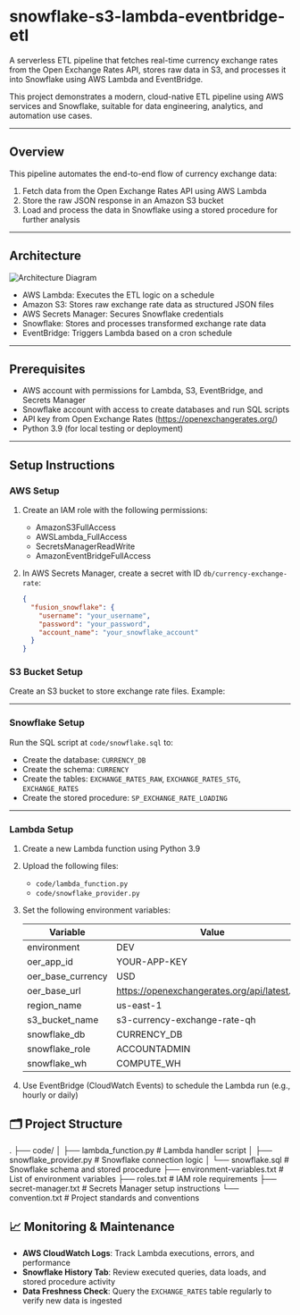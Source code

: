 # snowflake-s3-lambda-eventbridge-etl

A serverless ETL pipeline that fetches real-time currency exchange rates from the Open Exchange Rates API, stores raw data in S3, and processes it into Snowflake using AWS Lambda and EventBridge.

This project demonstrates a modern, cloud-native ETL pipeline using AWS services and Snowflake, suitable for data engineering, analytics, and automation use cases.

---

## Overview

This pipeline automates the end-to-end flow of currency exchange data:

1. Fetch data from the Open Exchange Rates API using AWS Lambda  
2. Store the raw JSON response in an Amazon S3 bucket  
3. Load and process the data in Snowflake using a stored procedure for further analysis  

---

## Architecture

![Architecture Diagram](https://github.com/username/snowflake-aws/raw/main/architecture-diagram.png)

- AWS Lambda: Executes the ETL logic on a schedule  
- Amazon S3: Stores raw exchange rate data as structured JSON files  
- AWS Secrets Manager: Secures Snowflake credentials  
- Snowflake: Stores and processes transformed exchange rate data  
- EventBridge: Triggers Lambda based on a cron schedule  

---

## Prerequisites

- AWS account with permissions for Lambda, S3, EventBridge, and Secrets Manager  
- Snowflake account with access to create databases and run SQL scripts  
- API key from Open Exchange Rates (https://openexchangerates.org/)  
- Python 3.9 (for local testing or deployment)  

---

## Setup Instructions

### AWS Setup

1. Create an IAM role with the following permissions:  
   - AmazonS3FullAccess  
   - AWSLambda_FullAccess  
   - SecretsManagerReadWrite  
   - AmazonEventBridgeFullAccess  

2. In AWS Secrets Manager, create a secret with ID `db/currency-exchange-rate`:  
   ```json
   {
     "fusion_snowflake": {
       "username": "your_username",
       "password": "your_password",
       "account_name": "your_snowflake_account"
     }
   }

### S3 Bucket Setup

Create an S3 bucket to store exchange rate files. Example:


---

### Snowflake Setup

Run the SQL script at `code/snowflake.sql` to:

- Create the database: `CURRENCY_DB`  
- Create the schema: `CURRENCY`  
- Create the tables: `EXCHANGE_RATES_RAW`, `EXCHANGE_RATES_STG`, `EXCHANGE_RATES`  
- Create the stored procedure: `SP_EXCHANGE_RATE_LOADING`  

---

### Lambda Setup

1. Create a new Lambda function using Python 3.9  

2. Upload the following files:
   - `code/lambda_function.py`  
   - `code/snowflake_provider.py`  

3. Set the following environment variables:

   | Variable            | Value                                             |
   |---------------------|---------------------------------------------------|
   | environment         | DEV                                               |
   | oer_app_id          | YOUR-APP-KEY                                      |
   | oer_base_currency   | USD                                               |
   | oer_base_url        | https://openexchangerates.org/api/latest.json     |
   | region_name         | us-east-1                                         |
   | s3_bucket_name      | s3-currency-exchange-rate-qh                      |
   | snowflake_db        | CURRENCY_DB                                       |
   | snowflake_role      | ACCOUNTADMIN                                      |
   | snowflake_wh        | COMPUTE_WH                                        |

4. Use EventBridge (CloudWatch Events) to schedule the Lambda run (e.g., hourly or daily)

## 🗂️ Project Structure

.
├── code/
│ ├── lambda_function.py # Lambda handler script
│ ├── snowflake_provider.py # Snowflake connection logic
│ └── snowflake.sql # Snowflake schema and stored procedure
├── environment-variables.txt # List of environment variables
├── roles.txt # IAM role requirements
├── secret-manager.txt # Secrets Manager setup instructions
└── convention.txt # Project standards and conventions


## 📈 Monitoring & Maintenance

- **AWS CloudWatch Logs**: Track Lambda executions, errors, and performance  
- **Snowflake History Tab**: Review executed queries, data loads, and stored procedure activity  
- **Data Freshness Check**: Query the `EXCHANGE_RATES` table regularly to verify new data is ingested
